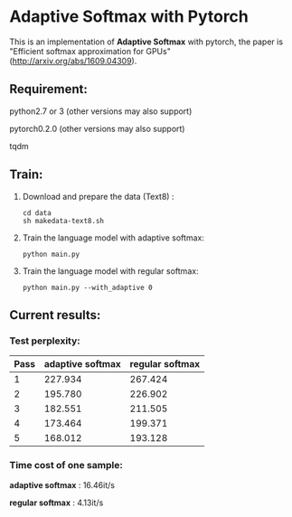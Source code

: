 # Adaptive Softmax with Pytorch

This is an implementation of **Adaptive Softmax** with pytorch, the paper is "Efficient softmax approximation for GPUs"(http://arxiv.org/abs/1609.04309).

## Requirement:

python2.7 or 3 (other versions may also support)

pytorch0.2.0 (other versions may also support)

tqdm

## Train:

1. Download and prepare the data (Text8) :

    ```
    cd data
    sh makedata-text8.sh
    ```

2. Train the language model with adaptive softmax:

    ```
    python main.py
    ```

3. Train the language model with regular softmax:

    ```
    python main.py --with_adaptive 0
    ```

## Current results:

### **Test perplexity**:

| Pass |  adaptive softmax | regular softmax |
| ----- | ---------------  | --------------- |
| 1 | 227.934 | 267.424 |
| 2 | 195.780 | 226.902 |
| 3 | 182.551 | 211.505 |
| 4 | 173.464 | 199.371 |
| 5 | 168.012 | 193.128 |



### **Time cost of one sample**:

**adaptive softmax** : 16.46it/s

**regular softmax** : 4.13it/s

